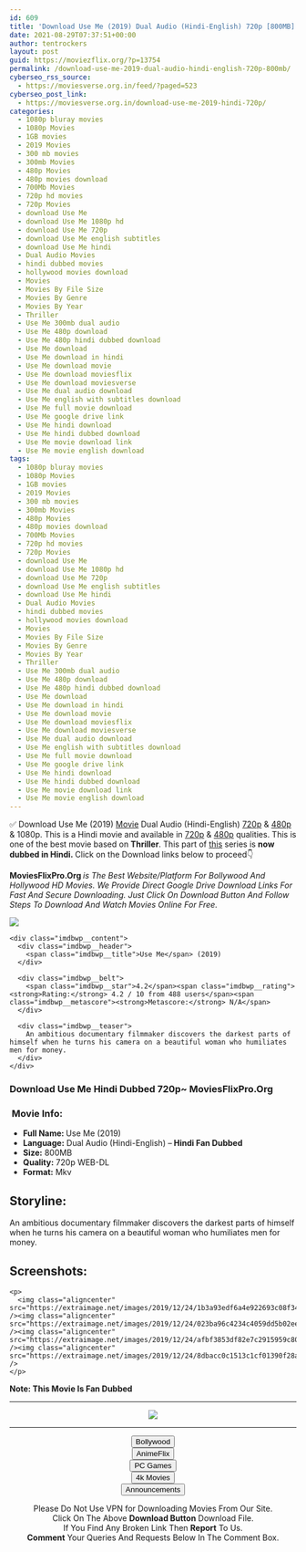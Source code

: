 ```yaml
---
id: 609
title: 'Download Use Me (2019) Dual Audio (Hindi-English) 720p [800MB]'
date: 2021-08-29T07:37:51+00:00
author: tentrockers
layout: post
guid: https://moviezflix.org/?p=13754
permalink: /download-use-me-2019-dual-audio-hindi-english-720p-800mb/
cyberseo_rss_source:
  - https://moviesverse.org.in/feed/?paged=523
cyberseo_post_link:
  - https://moviesverse.org.in/download-use-me-2019-hindi-720p/
categories:
  - 1080p bluray movies
  - 1080p Movies
  - 1GB movies
  - 2019 Movies
  - 300 mb movies
  - 300mb Movies
  - 480p Movies
  - 480p movies download
  - 700Mb Movies
  - 720p hd movies
  - 720p Movies
  - download Use Me
  - download Use Me 1080p hd
  - download Use Me 720p
  - download Use Me english subtitles
  - download Use Me hindi
  - Dual Audio Movies
  - hindi dubbed movies
  - hollywood movies download
  - Movies
  - Movies By File Size
  - Movies By Genre
  - Movies By Year
  - Thriller
  - Use Me 300mb dual audio
  - Use Me 480p download
  - Use Me 480p hindi dubbed download
  - Use Me download
  - Use Me download in hindi
  - Use Me download movie
  - Use Me download moviesflix
  - Use Me download moviesverse
  - Use Me dual audio download
  - Use Me english with subtitles download
  - Use Me full movie download
  - Use Me google drive link
  - Use Me hindi download
  - Use Me hindi dubbed download
  - Use Me movie download link
  - Use Me movie english download
tags:
  - 1080p bluray movies
  - 1080p Movies
  - 1GB movies
  - 2019 Movies
  - 300 mb movies
  - 300mb Movies
  - 480p Movies
  - 480p movies download
  - 700Mb Movies
  - 720p hd movies
  - 720p Movies
  - download Use Me
  - download Use Me 1080p hd
  - download Use Me 720p
  - download Use Me english subtitles
  - download Use Me hindi
  - Dual Audio Movies
  - hindi dubbed movies
  - hollywood movies download
  - Movies
  - Movies By File Size
  - Movies By Genre
  - Movies By Year
  - Thriller
  - Use Me 300mb dual audio
  - Use Me 480p download
  - Use Me 480p hindi dubbed download
  - Use Me download
  - Use Me download in hindi
  - Use Me download movie
  - Use Me download moviesflix
  - Use Me download moviesverse
  - Use Me dual audio download
  - Use Me english with subtitles download
  - Use Me full movie download
  - Use Me google drive link
  - Use Me hindi download
  - Use Me hindi dubbed download
  - Use Me movie download link
  - Use Me movie english download
---
```

<div class="thecontent clearfix">
  <p>
    ✅ Download Use Me (2019) <a href="https://moviesverse.org.in/category/movies/" data-wpel-link="internal">Movie</a> Dual Audio (Hindi-English) <a href="https://moviesverse.org.in/720p-movies/" data-wpel-link="internal">720p</a>&nbsp;&&nbsp;<a href="https://moviesverse.org.in/480p-movies/" data-wpel-link="internal">480p</a> & 1080p. This is a Hindi movie and available in <a href="https://moviesverse.org.in/720p-movies/" data-wpel-link="internal">720p</a>&nbsp;&&nbsp;<a href="https://moviesverse.org.in/480p-movies/" data-wpel-link="internal">480p</a> qualities. This is one of the best movie based on <strong>Thriller</strong>. This part of <a href="http://essayswriting.org" data-wpel-link="external" target="_blank" rel="nofollow external noopener noreferrer">this</a> series is <strong>now dubbed in <span>Hindi.&nbsp;</span></strong><span>Click on the Download links below to proceed👇</span>
  </p>
  
  <p>
    <strong><span>MoviesFlixPro.Org&nbsp;</span></strong><em>is The Best Website/Platform For Bollywood And Hollywood HD Movies. We Provide Direct Google Drive Download Links For Fast And Secure Downloading. Just Click On Download Button And Follow Steps To&nbsp;Download And Watch Movies Online For Free.</em>
  </p>
  
  <div class="imdbwp imdbwp--movie dark">
    <div class="imdbwp__thumb">
      <a class="imdbwp__link" target="_blank" title="Use Me" href="https://www.imdb.com/title/tt6032090/" rel="nofollow external noopener noreferrer" data-wpel-link="external"><img class="imdbwp__img" src="https://m.media-amazon.com/images/M/MV5BNDgwNzBkMjQtMTRkMC00NmZkLTk1ODctMDEzMDIwNGZjYzcyXkEyXkFqcGdeQXVyMTI5MzY5MzA@._V1_SX300.jpg" /></a>
    </div>
    
    <div class="imdbwp__content">
      <div class="imdbwp__header">
        <span class="imdbwp__title">Use Me</span> (2019)
      </div>
      
      <div class="imdbwp__belt">
        <span class="imdbwp__star">4.2</span><span class="imdbwp__rating"><strong>Rating:</strong> 4.2 / 10 from 488 users</span><span class="imdbwp__metascore"><strong>Metascore:</strong> N/A</span>
      </div>
      
      <div class="imdbwp__teaser">
        An ambitious documentary filmmaker discovers the darkest parts of himself when he turns his camera on a beautiful woman who humiliates men for money.
      </div>
    </div>
  </div>
  
  <h3>
    <span>Download Use Me Hindi Dubbed 720p~ MoviesFlixPro.Org</span>
  </h3>
  
  <h3>
    <span>&nbsp;Movie Info:&nbsp;</span>
  </h3>
  
  <ul>
    <li>
      <strong>Full Name: </strong>Use Me (2019)
    </li>
    <li>
      <strong>Language:</strong> Dual Audio (Hindi-English) –<span><strong> Hindi Fan Dubbed</strong></span>
    </li>
    <li>
      <strong>Size:</strong> 800MB
    </li>
    <li>
      <strong>Quality:</strong> 720p WEB-DL
    </li>
    <li>
      <strong>Format:</strong>&nbsp;Mkv
    </li>
  </ul>
  
  <h2>
    <span>Storyline:</span>
  </h2>
  
  <p>
    An ambitious documentary filmmaker discovers the darkest parts of himself when he turns his camera on a beautiful woman who humiliates men for money.
  </p>
  
  <div class="summary_text">
    <h2>
      <span>Screenshots:</span>
    </h2>
    
    <p>
      <img class="aligncenter" src="https://extraimage.net/images/2019/12/24/1b3a93edf6a4e922693c08f34a4d69e7.jpg" /><img class="aligncenter" src="https://extraimage.net/images/2019/12/24/023ba96c4234c4059dd5b02ee421ae85.jpg" /><img class="aligncenter" src="https://extraimage.net/images/2019/12/24/afbf3853df82e7c2915959c80c1f9118.jpg" /><img class="aligncenter" src="https://extraimage.net/images/2019/12/24/8dbacc0c1513c1cf01390f28a6fd7ae2.jpg" />
    </p>
  </div>
  
  <p>
    <span><strong>Note: This Movie Is Fan Dubbed</strong></span>
  </p>
</div>

<center>
  </p> 
  
  <hr />
  
  <p>
    <a href="http://gdrivepro.xyz/join.php" data-wpel-link="external" target="_blank" rel="nofollow external noopener noreferrer"><img src="https://i.imgur.com/FhMdWdW.png" /></a>
  </p>
  
  <hr />
  
  <p>
    <a href="https://dogemovies.xyz" target="_blank" data-wpel-link="external" rel="nofollow external noopener noreferrer"><button class="button button5">Bollywood</button></a><br /> <a href="https://animeflix.in" target="_blank" data-wpel-link="external" rel="nofollow external noopener noreferrer"><button class="button button5">AnimeFlix</button></a><br /> <a href="https://gamesflix.net/" target="_blank" data-wpel-link="external" rel="nofollow external noopener noreferrer"><button class="button button5">PC Games</button></a><br /> <a href="https://uhdmovies.in" target="_blank" data-wpel-link="external" rel="nofollow external noopener noreferrer"><button class="button button5">4k Movies</button></a><br /> <a href="https://moviesverse.org.in/announcements/" target="_blank" data-wpel-link="internal" rel="noopener"><button class="button button5">Announcements</button></a>
  </p>
  
  <div class="alert alert-danger">
    Please Do Not Use VPN for Downloading Movies From Our Site.
  </div>
  
  <div class="alert alert-success">
    Click On The Above <strong>Download Button</strong> Download File.
  </div>
  
  <div class="alert alert-warning">
    If You Find Any Broken Link Then <strong>Report</strong> To Us.
  </div>
  
  <div class="alert alert-info">
    <strong>Comment</strong> Your Queries And Requests Below In The Comment Box.
  </div>
  
  <p>
    </center>
  </p>